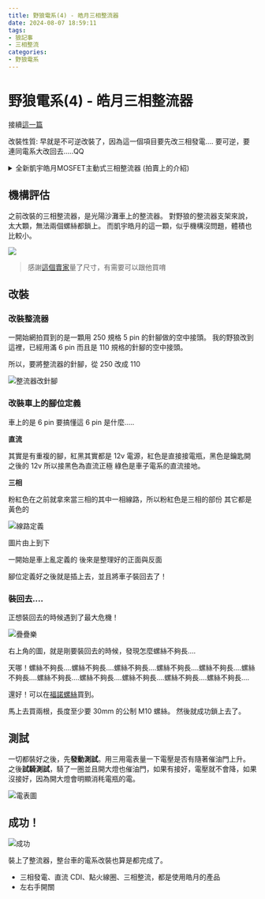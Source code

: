```yaml
---
title: 野狼電系(4) - 皓月三相整流器
date: 2024-08-07 18:59:11
tags:
- 狼記事
- 三相整流
categories:
- 野狼電系
---
```


# 野狼電系(4) - 皓月三相整流器

接續[這一篇](/2023/12-29-bike/dc-cdi-and-coil/)

改裝性質: 早就是不可逆改裝了，因為這一個項目要先改三相發電....
要可逆，要連同電系大改回去.....QQ

<details>
    <summary>全新凱宇皓月MOSFET主動式三相整流器 (拍賣上的介紹)</summary>

> 
> 最新的產品，更佳的效能，可靠耐用度再提高，一如既往的合理價格供應。
> 簡單介紹一下全新MOSFET整流器與之前開閉路版本的差異:
> 
> 1. **功率更高** (單相最大電流25A，三相40A)，各品牌輕檔車種皆可放心使用。
> 2. **效率比開閉路再提高25%**、溫度更低、耐用度再提高。
> 3. **電壓更穩** - 主動式MOSFET採PWM技術微調穩壓，引擎低轉的回充電流提高，引擎性能也會因此更穩定。
> 4. **節能省油**(平均5%以上)，引擎溫度降低，扭力提高(與發電機功率成正比)。使用效果明顯，怠速穩定、引擎運轉變輕快。
> 5. 國產輕檔車整流器常壞可參考，但須先查明沒有其他線路故障因素。
> 6. 輸出電壓 14.8~15.0V。
> 
> **適用車種**
> 
> A博士/名流125 / 頂客Dink 150化油 / G4噴射 / G5化油噴射 / 豪邁125 / GP125噴射
> Many / Going 噴射 / Racing雷霆125/150化油
> Gmax150/200 / Jbubu
> 哈特佛電噴125/150/223車系 / 夜鷹320
> 
> **產品說明**
> 
> 皓月前一代的開閉路式整流器，是藉由整流器的工作開關控制來節能，達到省油降溫的效果。
> 效果已經很好，但是MOSFET主動式整流再次全方位的提升的整流器的效能，以及可靠度。
> 製造工藝複雜度和材料上都比之前提高的更多，從附圖的線路結構比較圖上，就能看出明顯差異。
> 
> (下面講理論，沒興趣的可以跳過)
> 
> 無論是傳統閉路整流，或是前一代的皓月開閉路式整流，都是以DIODE二極體為基礎的三相整流器。
> 有電力電子基礎的車友應該都知道，二極體的順向導通壓降大約是0.6V，而且還有導通和截止的遲滯損失。
> 全波整流迴路要通過兩個二極體，壓降就是1.2V，再與通過電流(A)的乘積，就是發熱損失(W)。
> 在瞬間最大，每一相都輸入25A的情況下，發熱損失至少高達1.2V x 25A x 3Phase = 90W
> 這也是為何高功率的傳統車用整流器，通常都具有很大面積的散熱片，卻仍然溫度高得燙手。
> 
> 最新MOSFET整流器，捨棄了傳統DIODE二極體
> 採用了更高速、所有功率晶體中最低導通阻抗的「功率金氧半場效電晶體」- Power MOSFET，把導通阻抗降低到驚人的「毫歐姆」等級。
> 再配合微電腦PWM精密控制「零點切換」技術，整流器的轉換損失得以降到最低。
> 
> 經過實際測試，凱宇皓月MOSFET主動整流的溫度，在電噴系統，加上開大燈，總功耗約100W，且無風的情況下。
> 本體溫度可以維持恆定在45攝氏度上下，從發熱量就能看出，以功率轉換裝置來說，是非常優越的效能。
> 
> 也許有些車友會疑問，凱宇皓月MOSFET主動整流的技術，是否會與台灣市售某品牌(8xx)的產品衝突。
> 其實並不會，使用功率晶體替代二極體進行高效率交直流轉換，在電力電子AC/DC轉換領域，是相當普遍的技術。
> 例如不斷電系統UPS，太陽能轉換器PV Inverter，或是主動式諧波改善設備 Active Power Filter等等，都能看到。
> 過去車用系統沒有，是因為早期這類技術，主要是應用在三相大功率設備，還沒廉價到應用在交通工具上而已。
> 
> 
>  **維修用客戶請看這裡**
> 
> 有些老車電池回充異常，不一定是整流器故障造成。
> 更換整流器以前，建議先檢查一下發電機是否有欠相，或是三條黃線之間阻抗差異明顯的情形。
> 此外，整流器輸出到電池正端，及負端的阻抗，也要分別以三用電表的最小阻抗檔位確認，原則都必須接近無阻抗(0.01~0.05歐姆)方為正常。以及保險絲，包含保險絲座的阻抗，也要確認。
> 若回充線路阻抗過大時，除了回充電壓異常，也會造成整流器的過熱損壞。
> 

</details>

## 機構評估

之前改裝的三相整流器，是光陽沙灘車上的整流器。
對野狼的整流器支架來說，太大顆，無法兩個螺絲都鎖上。
而凱宇皓月的這一顆，似乎機構沒問題，體積也比較小。

![](https://i.imgur.com/tXltxwG.png)

> 感謝[這個賣家](https://www.ruten.com.tw/item/show?22011343708832)量了尺寸，有需要可以跟他買唷

## 改裝

### 改裝整流器

一開始網拍買到的是一顆用 250 規格 5 pin 的針腳做的空中接頭。
我的野狼改到這裡，已經用滿 6 pin 而且是 110 規格的針腳的空中接頭。

所以，要將整流器的針腳，從 250 改成 110

![整流器改針腳](https://i.imgur.com/tj1XHzy.png)

### 改裝車上的腳位定義

車上的是 6 pin 要搞懂這 6 pin 是什麼.....

**直流**

其實是有重複的腳，紅黑其實都是 12v 電源，紅色是直接接電瓶，黑色是鑰匙開之後的 12v 所以接黑色為直流正極
綠色是車子電系的直流接地。

**三相**

粉紅色在之前就拿來當三相的其中一相線路，所以粉紅色是三相的部份
其它都是黃色的

![線路定義](https://i.imgur.com/XSlL5h9.png)

圖片由上到下

一開始是車上亂定義的
後來是整理好的正面與反面

腳位定義好之後就是插上去，並且將車子裝回去了！

### 裝回去....

正想裝回去的時候遇到了最大危機！

![疊疊樂](https://i.imgur.com/bgfcpES.png)

右上角的圖，就是剛要裝回去的時候，發現怎麼螺絲不夠長....

天哪！螺絲不夠長....螺絲不夠長....螺絲不夠長....螺絲不夠長....螺絲不夠長....螺絲不夠長....螺絲不夠長....螺絲不夠長....螺絲不夠長....螺絲不夠長....螺絲不夠長....

還好！可以在[福諾螺絲](https://maps.app.goo.gl/K9MPM6xXqgAuYgDF9)買到。

馬上去買兩根，長度至少要 30mm 的公制 M10 螺絲。
然後就成功鎖上去了。

## 測試

一切都裝好之後，先**發動測試**。用三用電表量一下電壓是否有隨著催油門上升。
之後**試騎測試**，騎了一圈並且開大燈也催油門，如果有接好，電壓就不會降，如果沒接好，因為開大燈會明顯消秏電瓶的電。

![電表圖](https://i.imgur.com/rlcXuOu.png)

## 成功！

![成功](https://i.imgur.com/EAe1mEt.png)

裝上了整流器，整台車的電系改裝也算是都完成了。
- 三相發電、直流 CDI、點火線圈、三相整流，都是使用皓月的產品
- 左右手開關

